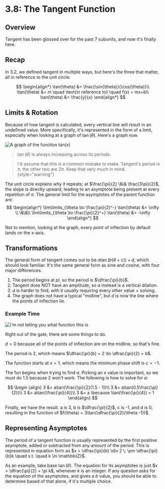 # 3.8: The Tangent Function

## Overview
Tangent has been glossed over for the past 7 subunits, and now it's finally here.

## Recap
In 3.2, we defined tangent in multiple ways, but here's the three that matter, all in reference to the unit circle:

$$
\begin{align*}
\tan(\theta) &= \frac{\sin(\theta)}{\cos(\theta)}\\
\tan(\theta) &= m \quad \text{in reference to} \quad f(x) = mx+b\\
\tan(\theta) &= \frac{y}{x}
\end{align*}
$$

## Limits & Rotation
Because of how tangent is calculated, every vertical line will result in an undefined value.
More specifically, it's represented in the form of a limit, especially when looking at a graph of $\tan(\theta)$.
Here's a graph now.

![A graph of the function tan(x)](3.8.tangent.png)

> $\tan(\theta)$ is always increasing across its periods.

> I'd assume that this is a common mistake to make.
Tangent's period is $\pi$, the other two are $2\pi$.
Keep that very much in mind.
{style="warning"}

The unit circle explains why it repeats; at $\frac{\pi}{2} \&\& \frac{3\pi}{2}$, the slope is directly upward, leading to an asymptote being present at every repetition of $\pi$.
The general limit for the asymptotes of the parent function are:
$$
\begin{align*}
\lim\limits_{\theta \to \frac{\pi}{2}^-} \tan(\theta) &= \infty \\
\&\&\\
\lim\limits_{\theta \to \frac{\pi}{2}^+} \tan(\theta) &= -\infty
\end{align*}
$$

Not to mention, looking at the graph, every point of inflection by default lands on the x-axis.

## Transformations
The general form of tangent comes out to be $a\tan(b(\theta +c))+d$, which should look familiar.
It's the same general form as sine and cosine, with four major differences.

1. The period begins at $pi$, so the period is $\dfrac{\pi}{b}$.
2. Tangent does NOT have an amplitude, so $a$ instead is a vertical dilation.
3. $a$ is harder to find, with it usually requiring every other value + solving.
4. The graph does not have a typical "midline", but $d$ is now the line where the points of inflection lie.

### Example Time

![i'm not telling you what function this is](3.8.tangenttransformed.png)

Right out of the gate, there are some things to do.

$d = 0$ because all of the points of inflection are on the midline, so that's fine.

The period is 2, which means $\dfrac{\pi}{b} = 2 \to \dfrac{\pi}{2} = b$.

The function starts at $x = 1$, which means the minimum phase shift is $c = -1$.

The fun begins when trying to find $a$.
Picking an x value is important, so we must do 1.5 because 2 won't work.
The following is how to solve for $a$:

$$
\begin {align}
3 &= a\tan(\frac{\pi}{2}(1.5 - 1))\\
3 &= a\tan(0.5\frac{\pi}{2})\\
3 &= a\tan(\frac{\pi}{4})\\
3 &= a \because \tan(\frac{\pi}{4}) = 1
\end{align}
$$

Finally, we have the result.
a is 3, b is $\dfrac{\pi}{2}$, c is -1, and d is 0, resulting in the function of $f(\theta) = 3\tan(\dfrac{\pi}{2}(\theta -1))$.

## Representing Asymptotes
The period of a tangent function is usually represented by the first positive asymptote, added or subtracted from any amount of the period.
This is represented in equation form as $x = \dfrac{\pi}{b} \div 2 \; \pm \dfrac{\pi}{b}k \quad s.t. \quad  k \in \mathbb{Z}$.

As an example, take base $\tan(\theta)$.
The equation for its asymptotes is just $x = \dfrac{\pi}{2} + \pi k$, whenever $k$ is an integer.
If any question asks for the equation of the asymptotes, and gives a $b$ value, you should be able to determine based of that alone, if it's multiple choice.